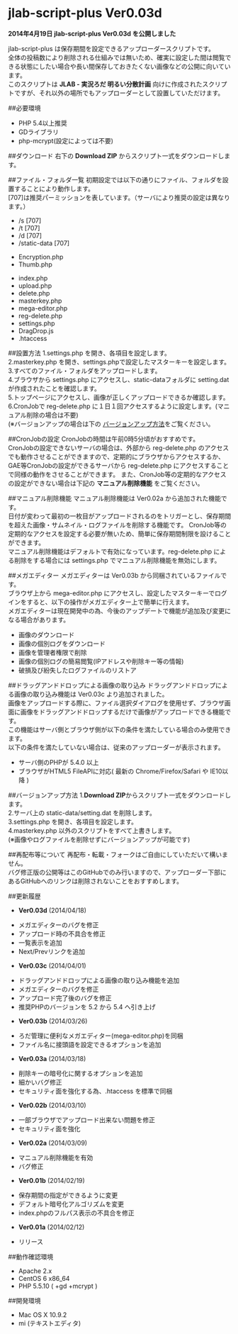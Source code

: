 jlab-script-plus Ver0.03d
================
  
**2014年4月19日 jlab-script-plus Ver0.03d を公開しました**  
  
jlab-script-plus は保存期間を設定できるアップローダースクリプトです。  
全体の投稿数により削除される仕組みでは無いため、確実に設定した間は閲覧できる状態にしたい場合や長い間保存しておきたくない画像などの公開に向いています。  
このスクリプトは **JLAB - 実況ろだ 明るい分散計画** 向けに作成されたスクリプトですが、それ以外の場所でもアップローダーとして設置していただけます。

##必要環境
* PHP 5.4以上推奨
* GDライブラリ
* php-mcrypt(設定によっては不要)

##ダウンロード
右下の **Download ZIP** からスクリプト一式をダウンロードします。

##ファイル・フォルダ一覧
初期設定では以下の通りにファイル、フォルダを設置することにより動作します。  
[707]は推奨パーミッションを表しています。（サーバにより推奨の設定は異なります。）

* /s [707]
* /t [707]
* /d [707]
* /static-data [707]
 - Encryption.php
 - Thumb.php
* index.php
* upload.php
* delete.php
* masterkey.php
* mega-editor.php
* reg-delete.php
* settings.php
* DragDrop.js
* .htaccess

##設置方法
1.settings.php を開き、各項目を設定します。  
2.masterkey.php を開き、settings.phpで設定したマスターキーを設定します。  
3.すべてのファイル・フォルダをアップロードします。  
4.ブラウザから settings.php にアクセスし、static-dataフォルダに setting.dat が作成されたことを確認します。  
5.トップページにアクセスし、画像が正しくアップロードできるか確認します。  
6.CronJobで reg-delete.php に１日１回アクセスするように設定します。(マニュアル削除の場合は不要)  
(※バージョンアップの場合は下の [バージョンアップ方法](https://github.com/kouki-kuriyama/jlab-script-plus#%E3%83%90%E3%83%BC%E3%82%B8%E3%83%A7%E3%83%B3%E3%82%A2%E3%83%83%E3%83%97%E6%96%B9%E6%B3%95)をご覧ください。  

##CronJobの設定
CronJobの時間は午前0時5分頃がおすすめです。  
CronJobの設定できないサーバの場合は、外部から reg-delete.php のアクセスでも動作させることができますので、定期的にブラウザからアクセスするか、GAE等CronJobの設定ができるサーバから reg-delete.php にアクセスすることで同様の動作をさせることができます。
また、CronJob等の定期的なアクセスの設定ができない場合は下記の **マニュアル削除機能** をご覧ください。

##マニュアル削除機能
マニュアル削除機能は Ver0.02a から追加された機能です。  
日付が変わって最初の一枚目がアップロードされるのをトリガーとし、保存期間を超えた画像・サムネイル・ログファイルを削除する機能です。
CronJob等の定期的なアクセスを設定する必要が無いため、簡単に保存期間制限を設けることができます。  
マニュアル削除機能はデフォルトで有効になっています。reg-delete.php による削除をする場合には settings.php でマニュアル削除機能を無効にします。

##メガエディター
メガエディターは Ver0.03b から同梱されているファイルです。  
ブラウザ上から mega-editor.php にアクセスし、設定したマスターキーでログインをすると、以下の操作がメガエディター上で簡単に行えます。  
メガエディターは現在開発中の為、今後のアップデートで機能が追加及び変更になる場合があります。  

* 画像のダウンロード
* 画像の個別ログをダウンロード
* 画像を管理者権限で削除
* 画像の個別ログの簡易閲覧(IPアドレスや削除キー等の情報)
* 破損及び紛失したログファイルのリストア

##ドラッグアンドドロップによる画像の取り込み
ドラッグアンドドロップによる画像の取り込み機能は Ver0.03c より追加されました。  
画像をアップロードする際に、ファイル選択ダイアログを使用せず、ブラウザ画面に画像をドラッグアンドドロップするだけで画像がアップロードできる機能です。  
この機能はサーバ側とブラウザ側が以下の条件を満たしている場合のみ使用できます。  
以下の条件を満たしていない場合は、従来のアップローダーが表示されます。

* サーバ側のPHPが 5.4.0 以上
* ブラウザがHTML5 FileAPIに対応( 最新の Chrome/Firefox/Safari や IE10以降 )

##バージョンアップ方法
1.**Download ZIP**からスクリプト一式をダウンロードします。  
2.サーバ上の static-data/setting.dat を削除します。  
3.settings.php を開き、各項目を設定します。  
4.masterkey.php 以外のスクリプトをすべて上書きします。  
(※画像やログファイルを削除せずにバージョンアップが可能です)  

##再配布等について
再配布・転載・フォークはご自由にしていただいて構いません。  
バグ修正版の公開等はこのGitHubでのみ行いますので、アップローダー下部にあるGitHubへのリンクは削除されないことをおすすめします。

##更新履歴
* **Ver0.03d** (2014/04/18)
 - メガエディターのバグを修正
 - アップロード時の不具合を修正
 - 一覧表示を追加
 - Next/Prevリンクを追加
* **Ver0.03c** (2014/04/01)
 - ドラッグアンドドロップによる画像の取り込み機能を追加
 - メガエディターのバグを修正
 - アップロード完了後のバグを修正
 - 推奨PHPのバージョンを 5.2 から 5.4 へ引き上げ
* **Ver0.03b** (2014/03/26)
 - ろだ管理に便利なメガエディター(mega-editor.php)を同梱
 - ファイル名に接頭語を設定できるオプションを追加
* **Ver0.03a** (2014/03/18)
 - 削除キーの暗号化に関するオプションを追加
 - 細かいバグ修正
 - セキュリティ面を強化する為、.htaccess を標準で同梱
* **Ver0.02b** (2014/03/10)
 - 一部ブラウザでアップロード出来ない問題を修正
 - セキュリティ面を強化
* **Ver0.02a** (2014/03/09)
 - マニュアル削除機能を有効
 - バグ修正
* **Ver0.01b** (2014/02/19)
 - 保存期間の指定ができるように変更
 - デフォルト暗号化アルゴリズムを変更
 - index.phpのフルパス表示の不具合を修正
* **Ver0.01a** (2014/02/12)
 - リリース

##動作確認環境
* Apache 2.x
* CentOS 6 x86_64
* PHP 5.5.10 ( +gd +mcrypt )

##開発環境
* Mac OS X 10.9.2
* mi (テキストエディタ)